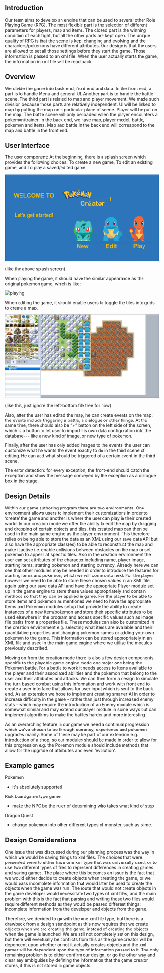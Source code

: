 ## Introduction

Our team aims to develop an engine that can be used to several other Role Playing Game (RPG). The most flexible part is the selection of different parameters for players, map and items. The closed part is the winning condition of each fight, but all the other parts are kept open. The unique quality of RPG is that the scene is kept changing and evolving and the characters/pokemons have different attributes. Our design is that the users are allowed to set all those settings before they start the game. Those information is passed to an xml file. When the user actually starts the game, the information in xml file will be read back.  

## Overview

We divide the game into back end, front end and data. In the front end, a part is to handle Menu and general UI. Another part is to handle the battle scene. The third part is related to map and player movement. We made such division because those parts are relatively independent. UI will be linked to map by putting the map on a particular place of scene. Player will be put on the map. The battle scene will only be loaded when the player encounters a pokemon/trainer. In the back end, we have map, player model, battle, pokemon and items. Map and battle in the back end will correspond to the map and battle in the front end.   

## User Interface

The user component: At the beginning, there is a splash screen which provides the following choices: To create a new game, To edit an existing game, and To play a saved/edited game.
	
![splash_screen](images4md/1.png)
	
(like the above splash screen)

When playing the game, it should have the similar appearance as the original pokemon game, which is like:

![playing](https://i.stack.imgur.com/3F0P0.jpg)

When editing the game, it should enable users to toggle the tiles into grids to create a map.

![grids](images4md/2.png)

(like this, just ignore the left-bottom file tree for now)

Also, after the user has edited the map, he can create events on the map: the events include triggering a battle, a dialogue or other things. At the same time, there should also be “+” button on the left side of the screen, which is a button to let user to import his own data configuration into the database--- like a new kind of image, or new type of pokemon.

Finally, after the user has only added images to the events, the user can customize what he wants the event exactly to do in the third scene of editing. He can add what should be triggered of a certain event in the third scene.

The error detection: for every exception, the front-end should catch the exception and show the message conveyed by the exception as a dialogue box in the stage.


## Design Details

Within our game authoring program there are two environments. One environment allows users to implement their customizations in order to ‘create’ the game and another is where the user can play in their created world. In our creation mode we offer the ability to edit the map by dragging and dropping of certain objects and tiles, this created map can then be used in the main game engine as the player environment. This therefore relies on being able to store the data as an XML using our save data API but also have the appropriate class(es) to be able to reconstruct the map and make it active i.e. enable collisions between obstacles on the map or set pokemon to appear at specific tiles. Also in the creation environment the user can set attributes of the character including name, player image, starting items, starting pokemon and starting currency. Already here we can see that other modules may be needed in order to introduce the features for starting items and pokemon, which we will come onto next. For the player however we need to be able to store these chosen values in an XML file again using our save data API and have the appropriate Player module set up in the game engine to store these values appropriately and contain methods so that they can be applied in game. For the player to be able to store items and pokemon as mentioned we need to have the appropriate Items and Pokemon modules setup that provide the ability to create instances of a new item/pokemon and store their specific attributes to be used elsewhere in the program and access specific values such as image file paths from a properties file. These modules can also be customized in the creation environment e.g. selecting what items are available and their quantitative properties and changing pokemon names or adding your own pokemon to the game. This information can be stored appropriately in an XML file and used in the main game engine where we utilize the modules previously described.
	
	
Moving on from the creation mode there is also a few design components specific to the playable game engine mode one major one being the Pokemon battle. For a battle to work it needs access to Items available to the player and their associated abilities and the pokemon that belong to the user and their attributes and attacks. We can then form a design to simulate the turn based combat using this information and work with front end to create a user interface that allows for user input which is sent to the back end. As an extension we hope to implement creating smarter AI in order to increase difficulty in the game - rather than just through increased enemy stats - which may require the introduction of an Enemy module which is somewhat similar and may extend our player module in some ways but can implement algorithms to make the battles harder and more interesting.
	
As an overarching feature in our game we need a continual progression which we’ve chosen to be through currency, experience and pokemon upgrades mainly. Some of these may be part of our extension e.g. introduction of a shop, so our modules should be made in order to allow for this progression e.g. the Pokemon module should include methods that allow for the upgrade of attributes and even ‘evolution’.

## Example games
Pokemon

- it's absolutely supported

Risk boardgame type game

- make the NPC be the ruler of determining who takes what kind of step

Dragon Quest

- change pokemon into other different types of monster, such as slime.



## Design Considerations
One issue that was discussed during our planning process was the way in which we would be saving things to xml files. The choices that were presented were to either have one xml type that was universally used, or to use two different types of files to represent differences in creating games and saving games. The place where this becomes an issue is the fact that we would either decide to create objects when creating the game, or we would pass incomplete information that would later be used to create the objects when the game was run. The route that would not create objects in the game developer would necessitate two types of xml files, and the main problem with this is the fact that parsing and writing these two files would require different methods as they would be passed different things: incomplete information from the developer and objects from the game. 

Therefore, we decided to go with the one xml file type, but there is a drawback from a design standpoint as this now requires that we create objects when we are creating the game, instead of creating the objects when the game is launched. We are still not completely set on this design, but there will eventually be conflicts from this as the game creator will be dependent upon whether or not it actually creates objects and the xml parser will be dependent upon the type of information passed to it. The only remaining problem is to either confirm our design, or go the other way and clear any ambiguities by defining the information that the game creator stores, if this is not stored in game objects. 
